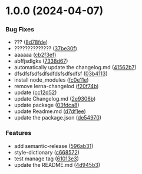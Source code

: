 # 1.0.0 (2024-04-07)


### Bug Fixes

* ??? ([8d78fde](https://github.com/thornbug90/test-release/commit/8d78fdee64b2862a8dff4e640643939bde874a63))
* ?????????????? ([37be30f](https://github.com/thornbug90/test-release/commit/37be30f7cfe60c5d78f10d0ca7cd8636e6780a10))
* aaaaaa ([cb2f3ef](https://github.com/thornbug90/test-release/commit/cb2f3ef30a08eb680aaeb371787f3e5206d65086))
* abffjsdlgks ([7338d67](https://github.com/thornbug90/test-release/commit/7338d67d54dad0b6339cf8769dcd915efc5006b7))
* automatically update the changelog.md ([41562b7](https://github.com/thornbug90/test-release/commit/41562b798a2f132c22d3a580f4100f50237946c5))
* dfsdfsfsdfsdfsdfdsfsdfsdfsf ([03b4113](https://github.com/thornbug90/test-release/commit/03b4113311ffad736e75c7531056a241bb827f7c))
* install node_modules ([fc0e11e](https://github.com/thornbug90/test-release/commit/fc0e11ed006903793197f1aa7ef5ec483c84a681))
* remove lerna-changelod ([f20f74b](https://github.com/thornbug90/test-release/commit/f20f74ba113ed564b47ede38847a20ae5b6939b6))
* update ([cc12d52](https://github.com/thornbug90/test-release/commit/cc12d52c708ee0177cf5222d7f74625ad28de1fd))
* update Changelog.md ([2e9306b](https://github.com/thornbug90/test-release/commit/2e9306bded050347ef9f390666ffa8cb33f714fb))
* update package ([03fdca8](https://github.com/thornbug90/test-release/commit/03fdca860b36c34c2533591368a73d7226562e9d))
* update Readme.md ([d7df1ee](https://github.com/thornbug90/test-release/commit/d7df1ee806501ab26e43514afb9651d3be842d37))
* update the package.json ([de54970](https://github.com/thornbug90/test-release/commit/de54970f0fadb0e96e748ba4b2cb9d26f0a088d7))


### Features

* add semantic-release ([596ab31](https://github.com/thornbug90/test-release/commit/596ab31c7c83a64b51238a9dda16b6a76b0687cf))
* style-dictionary ([c668572](https://github.com/thornbug90/test-release/commit/c66857264d191814f087626e1aa37127b479d1af))
* test manage tag ([61013e3](https://github.com/thornbug90/test-release/commit/61013e3a40473b83b3886fb9d63baaf38b704812))
* update the README.md ([4d945b3](https://github.com/thornbug90/test-release/commit/4d945b301755edfde5776c588ada9dd6d1bf9d5a))



